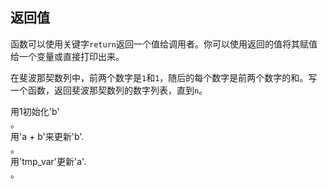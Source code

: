 ## 返回值

函数可以使用关键字`return`返回一个值给调用者。你可以使用返回的值将其赋值给一个变量或直接打印出来。 
  
在斐波那契数列中，前两个数字是`1`和`1`，随后的每个数字是前两个数字的和。写一个函数，返回斐波那契数列的数字列表，直到`n`。 

<div class='hint'>用1初始化'b'</div>。
<div class='hint'>用'a + b'来更新'b'.</div>。
<div class='hint'>用'tmp_var'更新'a'.</div>。


